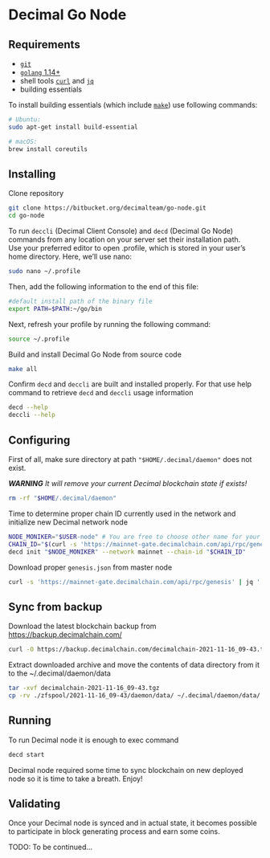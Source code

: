 # Decimal Go Node

## Requirements

- [`git`](https://git-scm.com/book/en/v2/Getting-Started-Installing-Git)
- [`golang` 1.14+](https://golang.org/doc/install)
- shell tools [`curl`](https://curl.haxx.se/download.html) and [`jq`](https://stedolan.github.io/jq/download/)
- building essentials

To install building essentials (which include [`make`](https://www.gnu.org/software/make/)) use following commands:

```bash
# Ubuntu:
sudo apt-get install build-essential

# macOS:
brew install coreutils
```

## Installing

Clone repository

```bash
git clone https://bitbucket.org/decimalteam/go-node.git
cd go-node
```

To run `deccli` (Decimal Client Console) and `decd` (Decimal Go Node) commands from any location on your server set their installation path.  
Use your preferred editor to open .profile, which is stored in your user’s home directory. Here, we’ll use nano:

```bash
sudo nano ~/.profile
```

Then, add the following information to the end of this file:

```bash
#default install path of the binary file
export PATH=$PATH:~/go/bin
```

Next, refresh your profile by running the following command:

```bash
source ~/.profile
```

Build and install Decimal Go Node from source code

```bash
make all
```

Confirm `decd` and `deccli` are built and installed properly. For that use help command to retrieve `decd` and `deccli` usage information

```bash
decd --help
deccli --help
```

## Configuring

First of all, make sure directory at path `"$HOME/.decimal/daemon"` does not exist.

***WARNING*** *It will remove your current Decimal blockchain state if exists!*

```bash
rm -rf "$HOME/.decimal/daemon"
```

Time to determine proper chain ID currently used in the network and initialize new Decimal network node

```bash
NODE_MONIKER="$USER-node" # You are free to choose other name for your node
CHAIN_ID="$(curl -s 'https://mainnet-gate.decimalchain.com/api/rpc/genesis/chain')"
decd init "$NODE_MONIKER" --network mainnet --chain-id "$CHAIN_ID"
```

Download proper `genesis.json` from master node

```bash
curl -s 'https://mainnet-gate.decimalchain.com/api/rpc/genesis' | jq '.result.genesis' > "$HOME/.decimal/daemon/config/genesis.json"
```

## Sync from backup

Download the latest blockchain backup from https://backup.decimalchain.com/

```bash
curl -O https://backup.decimalchain.com/decimalchain-2021-11-16_09-43.tgz
```

Extract downloaded archive and move the contents of data directory from it to the ~/.decimal/daemon/data

```bash
tar -xvf decimalchain-2021-11-16_09-43.tgz
cp -rv ./zfspool/2021-11-16_09-43/daemon/data/ ~/.decimal/daemon/data/
```

## Running

To run Decimal node it is enough to exec command

```bash
decd start
```

Decimal node required some time to sync blockchain on new deployed node so it is time to take a breath. Enjoy!

## Validating

Once your Decimal node is synced and in actual state, it becomes possible to participate in block generating process and earn some coins.

TODO: To be continued...